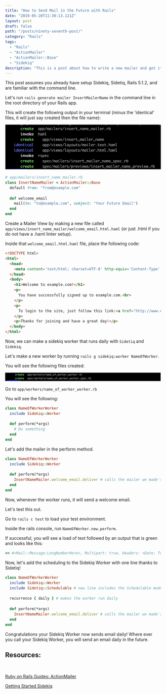 ```yaml
---
title: "How to Send Mail in the Future with Rails"
date: "2019-05-20T11:30:13.121Z"
layout: post
draft: false
path: "/posts/ninety-seventh-post/"
category: "Rails"
tags:
  - "Rails"
  - "ActionMailer"
  - "ActionMailer::Base"
  - "Sidekiq"
description: "This is a post about how to write a new mailer and get it running with a Sidekiq worker to send in the future."
---
```


This post assumes you already have setup Sidekiq, Sidetiq, Rails 5.1.2, and are familiar with the command line. 

Let's run `rails generate mailer InsertMailerName` in the command line in the root directory of your Rails app. 

This will create the following output in your terminal (minus the 'identical' files, it will just say created then the file name): 

![mailer](screenshot.png)



```ruby
# app/mailers/insert_name_mailer.rb
class InsertNameMailer < ActionMailer::Base
  default from: "from@example.com"

  def welcome_email
    mail(to: "to@example.com", subject: "Your Future Email")
  end
end
```

Create a Mailer View by making a new file called `app/views/insert_name_mailer/welcome_email.html.haml` (or just .html if you do not have a .haml linter setup). 

Inside that `welcome_email.html.haml` file, place the following code: 

```html
<!DOCTYPE html>
<html>
  <head>
    <meta content='text/html; charset=UTF-8' http-equiv='Content-Type' />
  </head>
  <body>
    <h1>Welcome to example.com!</h1>
    <p>
      You have successfully signed up to example.com.<br>
    </p>
    <p>
      To login to the site, just follow this link:<a href="http://www.example.com/">example.com</a>.
    </p>
    <p>Thanks for joining and have a great day!</p>
  </body>
</html>
```

Now, we can make a sidekiq worker that runs daily with `Sidetiq` and `Sidekiq`. 

Let's make a new worker by running `rails g sidekiq:worker NameOfWorker`. 

You will see the following files created: 

![worker-creation](screenshot(1).png)

Go to `app/workers/name_of_worker_worker.rb`

You will see the following: 
```ruby
class NameOfWorkerWorker
  include Sidekiq::Worker

  def perform(*args)
    # Do something
  end
end
```

Let's add the mailer in the perform method. 

```ruby
class NameOfWorkerWorker
  include Sidekiq::Worker

  def perform(*args)
    InsertNameMailer.welcome_email.deliver # calls the mailer we made's method and delivers the email immediately
  end
end
```

Now, whenever the worker runs, it will send a welcome email. 

Let's test this out. 

Go to `rails c test` to load your test environment. 

Inside the rails console, run `NameOfWorker.new.perform`. 

If successful, you will see a load of text followed by an output that is green and looks like this: 

```ruby
=> #<Mail::Message:LongNumberHere>, Multipart: true, Headers: <Date: TodaysDateHere>, <From: "from@example.com">, <To: "to@example.com">, <Message-ID: <RandomStringOfLettersAndNumbersHere@YourComputer'sName>>,<Subject: "Your Future Email">, <Mime-Version: 1.0>, <Content-Type: multipart/alternative; boundary="--==mimepart_(randonstringoflettersandnumbers)"; charset=UTF-8>, <Content-Transfer-Encoding: 7bit>>
```

Now, let's add the scheduling to the Sidekiq Worker with one line thanks to Sidetiq!

```ruby
class NameOfWorkerWorker
  include Sidekiq::Worker
  include Sidetiq::Schedulable # new line includes the Schedulable module from Sidetiq

  recurrence { daily } # makes the worker run daily

  def perform(*args)
    InsertNameMailer.welcome_email.deliver # calls the mailer we made's method and delivers the email immediately
  end
end
```

Congratulations your Sidekiq Worker now sends email daily! 
Where ever you call your Sidekiq Worker, you will send an email daily in the future.

<h2>Resources: </h2> <br>

<a href="https://guides.rubyonrails.org/action_mailer_basics.html">Ruby on Rails Guides: ActionMailer</a><br>

<a href="https://github.com/mperham/sidekiq/wiki/Getting-Started">Getting Started Sidekiq </a><br>

